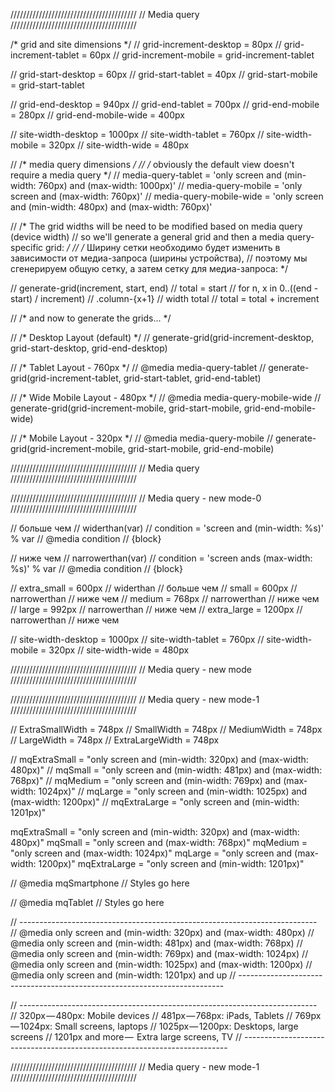 ////////////////////////////////////////
// Media query
////////////////////////////////////////

/* grid and site dimensions */
// grid-increment-desktop = 80px
// grid-increment-tablet = 60px
// grid-increment-mobile = grid-increment-tablet

// grid-start-desktop = 60px
// grid-start-tablet = 40px
// grid-start-mobile = grid-start-tablet

// grid-end-desktop = 940px
// grid-end-tablet = 700px
// grid-end-mobile = 280px
// grid-end-mobile-wide = 400px

// site-width-desktop = 1000px
// site-width-tablet = 760px
// site-width-mobile = 320px
// site-width-wide = 480px

// /* media query dimensions */
// /* obviously the default view doesn't require a media query */
// media-query-tablet = 'only screen and (min-width: 760px) and (max-width: 1000px)'
// media-query-mobile = 'only screen and (max-width: 760px)'
// media-query-mobile-wide = 'only screen and (min-width: 480px) and (max-width: 760px)'



// /* The grid widths will be need to be modified based on media query (device width) 
// so we'll generate a general grid and then a media query-specific grid: */
// /* Ширину сетки необходимо будет изменить в зависимости от медиа-запроса (ширины устройства), 
// поэтому мы сгенерируем общую сетку, а затем сетку для медиа-запроса: */


// generate-grid(increment, start, end)
// 	total = start
// 	for n, x in 0..((end - start) / increment)
// 		.column-{x+1}
// 			width total
// 		total = total + increment


// /* and now to generate the grids... */


// /* Desktop Layout (default) */
// generate-grid(grid-increment-desktop, grid-start-desktop, grid-end-desktop)


// /* Tablet Layout - 760px */
// @media media-query-tablet
// 	generate-grid(grid-increment-tablet, grid-start-tablet, grid-end-tablet)

//  /* Wide Mobile Layout - 480px */
// @media media-query-mobile-wide
// 	generate-grid(grid-increment-mobile, grid-start-mobile, grid-end-mobile-wide)

// /* Mobile Layout - 320px */
// @media media-query-mobile
// 	generate-grid(grid-increment-mobile, grid-start-mobile, grid-end-mobile)


////////////////////////////////////////
// Media query
////////////////////////////////////////







////////////////////////////////////////
// Media query - new mode-0
////////////////////////////////////////

// больше чем
// widerthan(var)
//   condition = 'screen and (min-width: %s)' % var
//   @media condition
//     {block}

// ниже чем
// narrowerthan(var)
//   condition = 'screen ands (max-width: %s)' % var
//   @media condition
//     {block}

// extra_small = 600px   // widerthan     // больше чем
// small       = 600px   // narrowerthan  // ниже чем
// medium      = 768px   // narrowerthan  // ниже чем
// large       = 992px   // narrowerthan  // ниже чем
// extra_large = 1200px  // narrowerthan  // ниже чем

// site-width-desktop = 1000px
// site-width-tablet = 760px
// site-width-mobile = 320px
// site-width-wide = 480px

////////////////////////////////////////
// Media query - new mode
////////////////////////////////////////




////////////////////////////////////////
// Media query - new mode-1
////////////////////////////////////////

// ExtraSmallWidth = 748px
// SmallWidth = 748px
// MediumWidth = 748px
// LargeWidth = 748px
// ExtraLargeWidth = 748px

// mqExtraSmall  =  "only screen and (min-width: 320px) and (max-width: 480px)"
// mqSmall       =  "only screen and (min-width: 481px) and (max-width: 768px)"
// mqMedium      =  "only screen and (min-width: 769px) and (max-width: 1024px)"
// mqLarge       =  "only screen and (min-width: 1025px) and (max-width: 1200px)"
// mqExtraLarge  =  "only screen and (min-width: 1201px)"


mqExtraSmall  =  "only screen and (min-width: 320px) and (max-width: 480px)"
mqSmall       =  "only screen and (max-width: 768px)"
mqMedium      =  "only screen and (max-width: 1024px)"
mqLarge       =  "only screen and (max-width: 1200px)"
mqExtraLarge  =  "only screen and (min-width: 1201px)"


// @media mqSmartphone
    // Styles go here

// @media mqTablet
    // Styles go here


// --------------------------------------------------------------------------
// @media only screen and (min-width: 320px) and (max-width: 480px)
// @media only screen and (min-width: 481px) and (max-width: 768px)
// @media only screen and (min-width: 769px) and (max-width: 1024px)
// @media only screen and (min-width: 1025px) and (max-width: 1200px)
// @media only screen and (min-width: 1201px) and up
// --------------------------------------------------------------------------

// --------------------------------------------------------------------------
// 320px — 480px: Mobile devices
// 481px — 768px: iPads, Tablets
// 769px — 1024px: Small screens, laptops
// 1025px — 1200px: Desktops, large screens
// 1201px and more —  Extra large screens, TV
// --------------------------------------------------------------------------


////////////////////////////////////////
// Media query - new mode-1
////////////////////////////////////////
